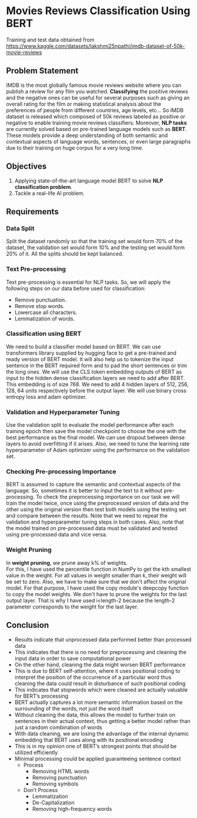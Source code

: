 # Movies Reviews Classification Using BERT
Training and test data obtained from https://www.kaggle.com/datasets/lakshmi25npathi/imdb-dataset-of-50k-movie-reviews
## Problem Statement
IMDB is the most globally famous movie reviews website where you can publish a review for
any film you watched. **Classifying** the positive reviews and the negative ones can be useful for
several purposes such as giving an overall rating for the film or making statistical analysis about
the preferences of people from different countries, age levels, etc... So IMDB dataset is released
which composed of 50k reviews labeled as positive or negative to enable training movie reviews
classifiers. Moreover, **NLP tasks** are currently solved based on pre-trained language models such
as **BERT**. These models provide a deep understanding of both semantic and contextual aspects
of language words, sentences, or even large paragraphs due to their training on huge corpus for
a very long time.
## Objectives
1. Applying state-of-the-art language model BERT to solve **NLP classification problem**.
2. Tackle a real-life AI problem.
## Requirements
### Data Split
Split the dataset randomly so that the training set would form 70% of the dataset, the
validation set would form 10% and the testing set would form 20% of it. All the splits should be kept balanced.
### Text Pre-processing
Text pre-processing is essential for NLP tasks. So, we will apply the following steps on
our data before used for classification:
- Remove punctuation.
- Remove stop words.
- Lowercase all characters.
- Lemmatization of words.
### Classification using BERT
We need to build a classifier model based on BERT. We can use transformers library
supplied by hugging face to get a pre-trained and ready version of BERT model. It will
also help us to tokenize the input sentence in the BERT required form and to pad the
short sentences or trim the long ones. We will use the CLS token embedding outputs of
BERT as input to the hidden dense classification layers we need to add after BERT. This
embedding is of size 768.
We need to add 4 hidden layers of 512, 256, 128, 64 units respectively before the output
layer. We will use binary cross entropy loss and adam optimizer.
### Validation and Hyperparameter Tuning
Use the validation split to evaluate the model performance after each training epoch then
save the model checkpoint to choose the one with the best performance as the final model.
We can use dropout between dense layers to avoid overfitting if it arises.
Also, we need to tune the learning rate hyperparameter of Adam optimizer using the
performance on the validation set.
### Checking Pre-processing Importance
BERT is assumed to capture the semantic and contextual aspects of the language. So,
sometimes it is better to input the text to it without pre-processing. To check the preprocessing
importance on our task we will train the model twice, once using the preprocessed
version of data and the other using the original version then test both models
using the testing set and compare between the results.
Note that we need to repeat the validation and hyperparameter tuning steps in both
cases. Also, note that the model trained on pre-processed data must be validated and
tested using pre-processed data and vice versa.
### Weight Pruning
In **weight pruning**, we prune away k% of weights.<br>
For this, I have used the percentile function in NumPy to get the kth smallest value in the weight. 
For all values in weight smaller than k, their weight will be set to zero. Also, we have to make sure that we 
don't affect the original model. For that purpose, I have used the copy module's deepcopy function to copy the model weights.
We don't have to prune the weights for the last output layer. That is why I have used i<length-2 because the length-2 parameter corresponds to the weight for the last layer.
## Conclusion
- Results indicate that unprocessed data performed better than processed data
- This indicates that there is no need for preprocessing and cleaning the input data in order to save computational power
- On the other hand, cleaning the data might worsen BERT performance
- This is due to BERT self-attention, where it uses positional coding to interpret the position of the occurrence of a particular word thus cleaning the data could result in disturbance of such positional coding
- This indicates that stopwords which were cleaned are actually valuable for BERT’s processing
- BERT actually captures a lot more semantic information based on the surrounding of the words, not just the word itself
- Without cleaning the data, this allows the model to further train on sentences in their actual context, thus getting a better model rather than just a random combination of words
- With data cleaning, we are losing the advantage of the internal dynamic embedding that BERT uses along with its positional encoding
- This is in my opinion one of BERT’s strongest points that should be utilized efficiently
- Minimal processing could be applied guaranteeing sentence context
  - Process
    - Removing HTML words
    - Removing punctuation
    - Removing symbols
  - Don’t Process
    - Lemmatization
    - De-Capitalization
    - Removing high-frequency words
